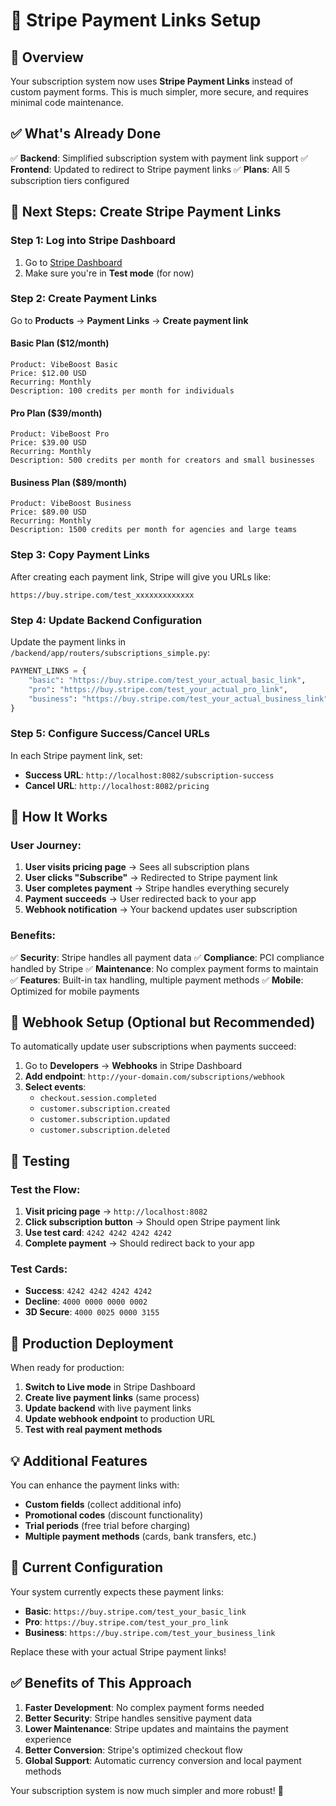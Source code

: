 # 🔗 Stripe Payment Links Setup

## 🎯 Overview

Your subscription system now uses **Stripe Payment Links** instead of custom payment forms. This is much simpler, more secure, and requires minimal code maintenance.

## ✅ What's Already Done

✅ **Backend**: Simplified subscription system with payment link support
✅ **Frontend**: Updated to redirect to Stripe payment links
✅ **Plans**: All 5 subscription tiers configured

## 🚀 Next Steps: Create Stripe Payment Links

### Step 1: Log into Stripe Dashboard

1. Go to [Stripe Dashboard](https://dashboard.stripe.com/)
2. Make sure you're in **Test mode** (for now)

### Step 2: Create Payment Links

Go to **Products** → **Payment Links** → **Create payment link**

#### Basic Plan ($12/month)
```
Product: VibeBoost Basic
Price: $12.00 USD
Recurring: Monthly
Description: 100 credits per month for individuals
```

#### Pro Plan ($39/month)
```
Product: VibeBoost Pro
Price: $39.00 USD
Recurring: Monthly
Description: 500 credits per month for creators and small businesses
```

#### Business Plan ($89/month)
```
Product: VibeBoost Business
Price: $89.00 USD
Recurring: Monthly
Description: 1500 credits per month for agencies and large teams
```

### Step 3: Copy Payment Links

After creating each payment link, Stripe will give you URLs like:
```
https://buy.stripe.com/test_xxxxxxxxxxxxx
```

### Step 4: Update Backend Configuration

Update the payment links in `/backend/app/routers/subscriptions_simple.py`:

```python
PAYMENT_LINKS = {
    "basic": "https://buy.stripe.com/test_your_actual_basic_link",
    "pro": "https://buy.stripe.com/test_your_actual_pro_link",
    "business": "https://buy.stripe.com/test_your_actual_business_link"
}
```

### Step 5: Configure Success/Cancel URLs

In each Stripe payment link, set:
- **Success URL**: `http://localhost:8082/subscription-success`
- **Cancel URL**: `http://localhost:8082/pricing`

## 🎯 How It Works

### User Journey:
1. **User visits pricing page** → Sees all subscription plans
2. **User clicks "Subscribe"** → Redirected to Stripe payment link
3. **User completes payment** → Stripe handles everything securely
4. **Payment succeeds** → User redirected back to your app
5. **Webhook notification** → Your backend updates user subscription

### Benefits:
✅ **Security**: Stripe handles all payment data
✅ **Compliance**: PCI compliance handled by Stripe
✅ **Maintenance**: No complex payment forms to maintain
✅ **Features**: Built-in tax handling, multiple payment methods
✅ **Mobile**: Optimized for mobile payments

## 🔧 Webhook Setup (Optional but Recommended)

To automatically update user subscriptions when payments succeed:

1. Go to **Developers** → **Webhooks** in Stripe Dashboard
2. **Add endpoint**: `http://your-domain.com/subscriptions/webhook`
3. **Select events**:
   - `checkout.session.completed`
   - `customer.subscription.created`
   - `customer.subscription.updated`
   - `customer.subscription.deleted`

## 🧪 Testing

### Test the Flow:
1. **Visit pricing page** → `http://localhost:8082`
2. **Click subscription button** → Should open Stripe payment link
3. **Use test card**: `4242 4242 4242 4242`
4. **Complete payment** → Should redirect back to your app

### Test Cards:
- **Success**: `4242 4242 4242 4242`
- **Decline**: `4000 0000 0000 0002`
- **3D Secure**: `4000 0025 0000 3155`

## 🎉 Production Deployment

When ready for production:

1. **Switch to Live mode** in Stripe Dashboard
2. **Create live payment links** (same process)
3. **Update backend** with live payment links
4. **Update webhook endpoint** to production URL
5. **Test with real payment methods**

## 💡 Additional Features

You can enhance the payment links with:
- **Custom fields** (collect additional info)
- **Promotional codes** (discount functionality)
- **Trial periods** (free trial before charging)
- **Multiple payment methods** (cards, bank transfers, etc.)

## 🔗 Current Configuration

Your system currently expects these payment links:
- **Basic**: `https://buy.stripe.com/test_your_basic_link`
- **Pro**: `https://buy.stripe.com/test_your_pro_link`
- **Business**: `https://buy.stripe.com/test_your_business_link`

Replace these with your actual Stripe payment links!

## ✅ Benefits of This Approach

1. **Faster Development**: No complex payment forms needed
2. **Better Security**: Stripe handles sensitive payment data
3. **Lower Maintenance**: Stripe updates and maintains the payment experience
4. **Better Conversion**: Stripe's optimized checkout flow
5. **Global Support**: Automatic currency conversion and local payment methods

Your subscription system is now much simpler and more robust! 🚀